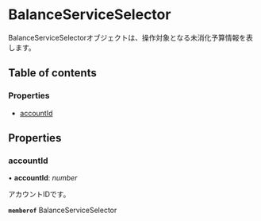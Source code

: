 # BalanceServiceSelector


<div lang=\"ja\">BalanceServiceSelectorオブジェクトは、操作対象となる未消化予算情報を表します。</div> 

## Table of contents

### Properties

- [accountId](balanceserviceselector.md#accountid)

## Properties

### accountId

• **accountId**: *number*

<div lang=\"ja\">アカウントIDです。</div> 

**`memberof`** BalanceServiceSelector
